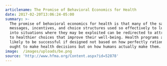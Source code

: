```yaml
---
articlename: The Promise of Behavioral Economics for Health
date: 2017-02-20T13:06:24-05:00
summary: >-
  The promise of behavioral economics for health is that many of the same
  messages, incentives, and choice structures used so effectively to lure people
  into situations where they may be exploited can be redirected to attract them
  to healthier choices that improve their well-being. Health programs are more
  likely to be successful if designed not based on how perfectly rational people
  ought to make health decisions but on how humans actually make them.
image:  /images/uploads/be.png
source: 'http://www.hfma.org/Content.aspx?id=52878'
---
```



